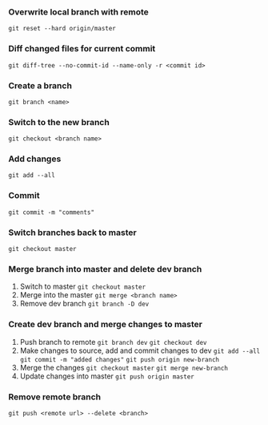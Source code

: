 
### Overwrite local branch with remote
`git reset --hard origin/master`


### Diff changed files for current commit
`git diff-tree --no-commit-id --name-only -r <commit id>`


### Create a branch
`git branch <name>`


### Switch to the new branch
`git checkout <branch name>`


### Add changes
`git add --all`


### Commit
`git commit -m "comments"`


### Switch branches back to master
`git checkout master`


### Merge branch into master and delete dev branch
1. Switch to master
`git checkout master`
2. Merge into the master
`git merge <branch name>`
3. Remove dev branch
`git branch -D dev`


### Create dev branch and merge changes to master
1. Push branch to remote
`git branch dev`
`git checkout dev`
2. Make changes to source, add and commit changes to dev
`git add --all`
`git commit -m "added changes"`
`git push origin new-branch`
3. Merge the changes
`git checkout master`
`git merge new-branch`
4. Update changes into master
`git push origin master`


### Remove remote branch
`git push <remote url> --delete <branch>`
